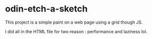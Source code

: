 # odin-etch-a-sketch

This project is a simple paint on a web page using a grid though JS.

I did all in the HTML file for two reason : performance and laziness lol.

